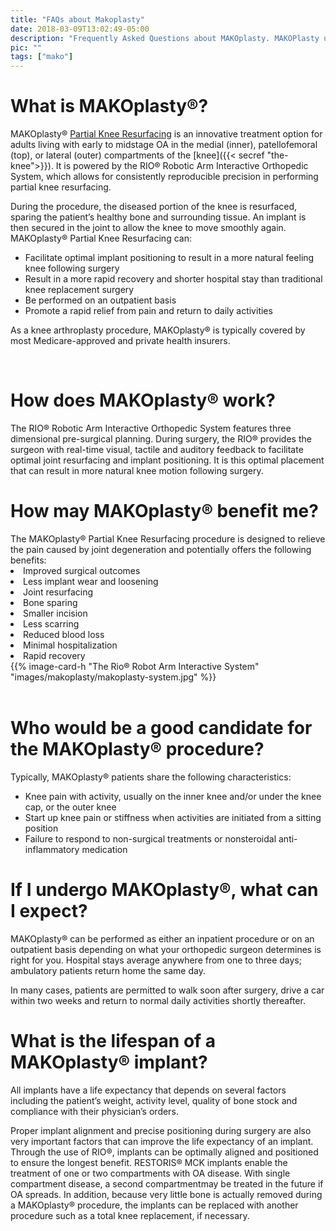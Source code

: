 ```yaml
---
title: "FAQs about Makoplasty"
date: 2018-03-09T13:02:49-05:00
description: "Frequently Asked Questions about MAKOplasty. MAKOPlasty utilizes robot assistance to improve outcomes for patients that require knee replacement surgery."
pic: ""
tags: ["mako"]
---
```


# What is MAKOplasty&reg;?
MAKOplasty&reg; [Partial Knee Resurfacing](https://patients.stryker.com/knee-replacement/procedures/mako-robotic-arm-assisted) is an innovative treatment option for adults living with early to midstage OA in the medial (inner), patellofemoral (top), or lateral (outer) compartments of the [knee]({{< secref "the-knee">}}). It is powered by the RIO&reg; Robotic Arm Interactive Orthopedic System, which allows for consistently reproducible precision in performing partial knee resurfacing.

During the procedure, the diseased portion of the knee is resurfaced, sparing the patient’s healthy bone and surrounding tissue. An implant is then secured in the joint to allow the knee to move smoothly again. MAKOplasty&reg; Partial Knee Resurfacing can:

* Facilitate optimal implant positioning to result in a more natural feeling knee following surgery
* Result in a more rapid recovery and shorter hospital stay than traditional knee replacement surgery
* Be performed on an outpatient basis
* Promote a rapid relief from pain and return to daily activities

As a knee arthroplasty procedure, MAKOplasty&reg; is typically covered by most Medicare-approved and private health insurers.

<br>

# How does MAKOplasty&reg; work?
The RIO&reg; Robotic Arm Interactive Orthopedic System features three dimensional pre-surgical planning. During surgery, the RIO&reg; provides the surgeon with real-time visual, tactile and auditory feedback to facilitate optimal joint resurfacing and implant positioning. It is this optimal placement that can result in more natural knee motion following surgery.

<div class="row">
    <div class="col-sm-8">
    <h1> How may MAKOplasty&reg; benefit me? </h1>
        The MAKOplasty&reg; Partial Knee Resurfacing procedure is designed to relieve the pain caused by joint degeneration and potentially offers the following benefits:
        <li> Improved surgical outcomes </li>
        <li> Less implant wear and loosening </li>
        <li> Joint resurfacing </li>
        <li>Bone sparing </li>
        <li>Smaller incision </li>
        <li>Less scarring </li>
        <li>Reduced blood loss </li>
        <li>Minimal hospitalization </li>
        <li>Rapid recovery </li>
   </div>
    <div class="col-sm-4 no-gutters">
         {{% image-card-h "The Rio® Robot Arm Interactive System" "images/makoplasty/makoplasty-system.jpg" %}}
    </div>
  </div>

<br>

# Who would be a good candidate for the MAKOplasty&reg; procedure?
Typically, MAKOplasty&reg; patients share the following characteristics:

* Knee pain with activity, usually on the inner knee and/or under the knee cap, or the outer knee
* Start up knee pain or stiffness when activities are initiated from a sitting position
* Failure to respond to non-surgical treatments or nonsteroidal anti-inflammatory medication

# If I undergo MAKOplasty&reg;, what can I expect?
MAKOplasty&reg; can be performed as either an inpatient procedure or on an outpatient basis depending on what your orthopedic surgeon determines is right for you. Hospital stays average anywhere from one to three days; ambulatory patients return home the same day.

In many cases, patients are permitted to walk soon after surgery, drive a car within two weeks and return to normal daily activities shortly thereafter.

# What is the lifespan of a MAKOplasty&reg; implant?
All implants have a life expectancy that depends on several factors including the patient’s weight, activity level, quality of bone stock and compliance with their physician’s orders.

Proper implant alignment and precise positioning during surgery are also very important factors that can improve the life expectancy of an implant. Through the use of RIO&reg;, implants can be optimally aligned and positioned to ensure the longest benefit. RESTORIS&reg; MCK implants enable the treatment of one or two compartments with OA disease. With single compartment disease, a second compartmentmay be treated in the future if OA spreads. In addition, because very little bone is actually removed during a MAKOplasty&reg; procedure, the implants can be replaced with another procedure such as a total knee replacement, if necessary.
